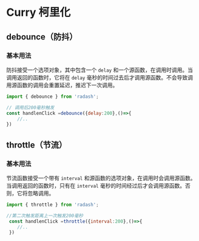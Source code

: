 # Curry 柯里化

## debounce（防抖）

### 基本用法
防抖接受一个选项对象，其中包含一个 `delay` 和一个源函数，在调用时调用。当调用返回的函数时，它将在 `delay` 毫秒的时间过去后才调用源函数。不会导致调用源函数的调用会重置延迟，推迟下一次调用。

```js
import { debounce } from 'radash';

// 调用后200毫秒触发
const handlenClick =debounce({delay:200},()=>{
    //..
})

```


## throttle（节流）

### 基本用法
节流函数接受一个带有 `interval` 和源函数的选项对象，在调用时会调用源函数。当调用返回的函数时，只有在 `interval` 毫秒的时间经过后才会调用源函数。否则，它将忽略调用。
```js
import { throttle } from 'radash';

//第二次触发距离上一次触发200毫秒
 const handlenClick =throttle({interval:200},()=>{
    //..
 })
```